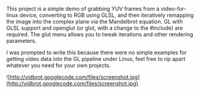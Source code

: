This project is a simple demo of grabbing YUV frames from a video-for-linux device, converting to RGB using GLSL, and then iteratively remapping the image into the complex plane via the Mandelbrot equation. GL with GLSL support and openglut (or glut, with a change to the #include) are required. The glut menu allows you to tweak iterations and other rendering parameters.

I was prompted to write this because there were no simple examples for getting video data into the GL pipeline under Linux, feel free to rip apart whatever you need for your own projects.

![http://vidbrot.googlecode.com/files/screenshot.jpg](http://vidbrot.googlecode.com/files/screenshot.jpg)